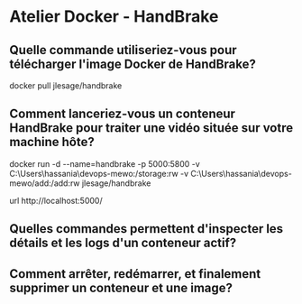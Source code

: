 # Atelier Docker - HandBrake

## Quelle commande utiliseriez-vous pour télécharger l'image Docker de HandBrake?
docker pull jlesage/handbrake

## Comment lanceriez-vous un conteneur HandBrake pour traiter une vidéo située sur votre machine hôte?

 docker run -d --name=handbrake -p 5000:5800 -v C:\Users\hassania\devops-mewo:/storage:rw -v C:\Users\hassania\devops-mewo/add:/add:rw jlesage/handbrake

 url http://localhost:5000/
## Quelles commandes permettent d'inspecter les détails et les logs d'un conteneur actif?



## Comment arrêter, redémarrer, et finalement supprimer un conteneur et une image?


